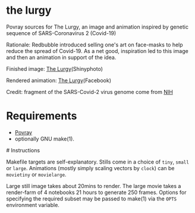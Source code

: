 # the lurgy
Povray sources for The Lurgy, an image and animation inspired by genetic sequence of SARS-Coronavirus 2 (Covid-19)

Rationale: Redbubble introduced selling one's art on face-masks to help reduce the spread of Covid-19. As a net good, inspiration led to this image and then an animation in support of the idea.

Finished image: [The Lurgy](https://www.shinyphoto.co.uk/photo/The-Lurgy-e2269a578b8657526de1980872439072)(Shinyphoto)

Rendered animation: [The Lurgy](https://www.facebook.com/285082981676685/posts/1362611247257181/)(Facebook)

Credit: fragment of the SARS-Covid-2 virus genome come from [NIH](https://www.ncbi.nlm.nih.gov/nuccore/MN908947.3)

# Requirements 

* [Povray](http://povray.org/)
* optionally GNU make(1).

# Instructions

Makefile targets are self-explanatory. 
Stills come in a choice of `tiny`, `small` or `large`. Animations (mostly simply scaling vectors by `clock`) can be `movietiny` or `movielarge`. 

Large still image takes about 20mins to render. The large movie takes a render-farm of 4 notebooks 21 hours to generate 250 frames. Options for specifying the required subset may be passed to make(1) via the `OPTS` environment variable.
